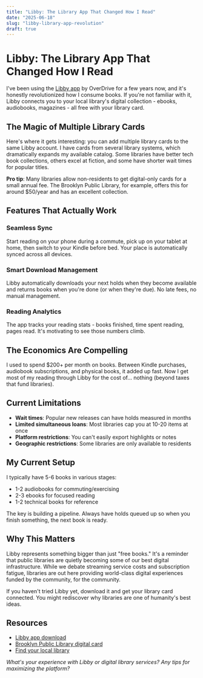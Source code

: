 ```yaml
---
title: "Libby: The Library App That Changed How I Read"
date: "2025-06-18"
slug: "libby-library-app-revolution"
draft: true
---
```


# Libby: The Library App That Changed How I Read

I've been using the [Libby app](https://libbyapp.com/) by OverDrive for a few years now, and it's honestly revolutionized how I consume books. If you're not familiar with it, Libby connects you to your local library's digital collection - ebooks, audiobooks, magazines - all free with your library card.

## The Magic of Multiple Library Cards

Here's where it gets interesting: you can add multiple library cards to the same Libby account. I have cards from several library systems, which dramatically expands my available catalog. Some libraries have better tech book collections, others excel at fiction, and some have shorter wait times for popular titles.

**Pro tip**: Many libraries allow non-residents to get digital-only cards for a small annual fee. The Brooklyn Public Library, for example, offers this for around $50/year and has an excellent collection.

## Features That Actually Work

### Seamless Sync
Start reading on your phone during a commute, pick up on your tablet at home, then switch to your Kindle before bed. Your place is automatically synced across all devices.

### Smart Download Management
Libby automatically downloads your next holds when they become available and returns books when you're done (or when they're due). No late fees, no manual management.

### Reading Analytics
The app tracks your reading stats - books finished, time spent reading, pages read. It's motivating to see those numbers climb.

## The Economics Are Compelling

I used to spend $200+ per month on books. Between Kindle purchases, audiobook subscriptions, and physical books, it added up fast. Now I get most of my reading through Libby for the cost of... nothing (beyond taxes that fund libraries).

## Current Limitations

- **Wait times**: Popular new releases can have holds measured in months
- **Limited simultaneous loans**: Most libraries cap you at 10-20 items at once
- **Platform restrictions**: You can't easily export highlights or notes
- **Geographic restrictions**: Some libraries are only available to residents

## My Current Setup

I typically have 5-6 books in various stages:
- 1-2 audiobooks for commuting/exercising
- 2-3 ebooks for focused reading
- 1-2 technical books for reference

The key is building a pipeline. Always have holds queued up so when you finish something, the next book is ready.

## Why This Matters

Libby represents something bigger than just "free books." It's a reminder that public libraries are quietly becoming some of our best digital infrastructure. While we debate streaming service costs and subscription fatigue, libraries are out here providing world-class digital experiences funded by the community, for the community.

If you haven't tried Libby yet, download it and get your library card connected. You might rediscover why libraries are one of humanity's best ideas.

## Resources

- [Libby app download](https://libbyapp.com/)
- [Brooklyn Public Library digital card](https://www.bklynlibrary.org/use-the-library/borrow)
- [Find your local library](https://www.publiclibraries.com/)

*What's your experience with Libby or digital library services? Any tips for maximizing the platform?*